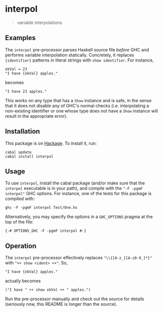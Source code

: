 interpol
========

> variable interpolations


Examples
--------

The `interpol` pre-processor parses Haskell source file *before* GHC
and performs variable interpolation statically.  Concretely, it
replaces `{identifier}` patterns in literal strings with `show
identifier`.  For instance,

    okVal = 23
    "I have {okVal} apples."

becomes

    "I have 23 apples."

This works on any type that has a `Show` instance and is safe, in the
sense that it does not disable any of GHC's normal checks
(i.e. interpolating a non-existing identifier or one whose type does
not have a `Show` instance will result in the appropriate error).


Installation
------------

This package is on [Hackage](http://hackage.haskell.org/).  To install
it, run:

    cabal update
    cabal install interpol


Usage
-----

To use `interpol`, install the cabal package (and/or make sure that
the `interpol` executable is in your path), and compile with the `"-F
-pgmF interpol"` GHC options.  For instance, one of the tests for this
package is compiled with:

    ghc -F -pgmF interpol Test/One.hs

Alternatively, you may specify the options in a `GHC_OPTIONS` pragma
at the top of the file:

    {-# OPTIONS_GHC -F -pgmF interpol #-}


Operation
---------

The `interpol` pre-processor effectively replaces
`"\\{[A-z_][A-z0-9_]*}"` with `"++ show <ident> ++"`.  So,

    "I have {okVal} apples."

actually becomes

    ("I have " ++ show okVal ++ " apples.")

Run the pre-processor manually and check out the source for details
(seriously now, this README is longer than the source).
